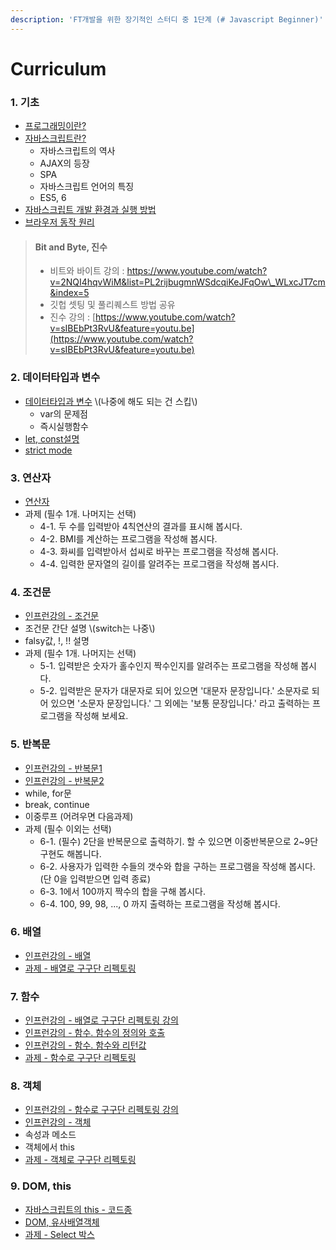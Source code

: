 ```yaml
---
description: 'FT개발을 위한 장기적인 스터디 중 1단계 (# Javascript Beginner)'
---
```


# Curriculum

### 1. 기초

* [프로그래밍이란?](https://poiemaweb.com/coding)
* [자바스크립트란?](https://poiemaweb.com/js-introduction)
  * 자바스크립트의 역사
  * AJAX의 등장
  * SPA
  * 자바스크립트 언어의 특징
  * ES5, 6
* [자바스크립트 개발 환경과 실행 방법](https://poiemaweb.com/js-hello-world)
* [브라우저 동작 원리](https://poiemaweb.com/js-browser)

> #### Bit and Byte, 진수
>
> * 비트와 바이트 강의 : [https://www.youtube.com/watch?v=2NQI4hqvWiM&list=PL2rijbugmnWSdcqiKeJFqOw\_WLxcJT7cm&index=5 ](https://www.youtube.com/watch?v=2NQI4hqvWiM&list=PL2rijbugmnWSdcqiKeJFqOw_WLxcJT7cm&index=5%20) 
> * 깃헙 셋팅 및 풀리퀘스트 방법 공유 
> * 진수 강의 : [https://www.youtube.com/watch?v=sIBEbPt3RvU&feature=youtu.be](https://www.youtube.com/watch?v=sIBEbPt3RvU&feature=youtu.be)

### 2. 데이터타입과 변수

* [데이터타입과 변수](https://poiemaweb.com/js-data-type-variable) \\(나중에 해도 되는 건 스킵\\)
  * var의 문제점
  * 즉시실행함수
* [let, const설명](https://poiemaweb.com/es6-block-scope)
* [strict mode](https://poiemaweb.com/js-strict-mode)

### 3. 연산자

* [연산자](https://poiemaweb.com/js-operator)
* 과제 \(필수 1개. 나머지는 선택\)
  * 4-1. 두 수를 입력받아 4칙연산의 결과를 표시해 봅시다.
  * 4-2. BMI를 계산하는 프로그램을 작성해 봅시다.
  * 4-3. 화씨를 입력받아서 섭씨로 바꾸는 프로그램을 작성해 봅시다.
  * 4-4. 입력한 문자열의 길이를 알려주는 프로그램을 작성해 봅시다.

### 4. 조건문

* [인프런강의 - 조건문](https://www.inflearn.com/course/javascript-%EC%9E%90%EB%B0%94%EC%8A%A4%ED%81%AC%EB%A6%BD%ED%8A%B8-codesquad-masters_lv1/lecture/10688)
* 조건문 간단 설명 \\(switch는 나중\\)
* falsy값, !, !! 설명
* 과제 \(필수 1개. 나머지는 선택\)
  * 5-1. 입력받은 숫자가 홀수인지 짝수인지를 알려주는 프로그램을 작성해 봅시다.
  * 5-2. 입력받은 문자가 대문자로 되어 있으면 '대문자 문장입니다.' 소문자로 되어 있으면 '소문자 문장입니다.' 그 외에는 '보통 문장입니다.' 라고 출력하는 프로그램을 작성해 보세요.

### 5. 반복문

* [인프런강의 - 반복문1](https://www.inflearn.com/course/javascript-%EC%9E%90%EB%B0%94%EC%8A%A4%ED%81%AC%EB%A6%BD%ED%8A%B8-codesquad-masters_lv1/lecture/10689)
* [인프런강의 - 반복문2](https://www.inflearn.com/course/javascript-%EC%9E%90%EB%B0%94%EC%8A%A4%ED%81%AC%EB%A6%BD%ED%8A%B8-codesquad-masters_lv1/lecture/10702)
* while, for문
* break, continue
* 이중루프 \(어려우면 다음과제\)
* 과제 \(필수 이외는 선택\)
  * 6-1. \(필수\) 2단을 반복문으로 출력하기. 할 수 있으면 이중반복문으로 2~9단 구현도 해봅니다.
  * 6-2. 사용자가 입력한 수들의 갯수와 합을 구하는 프로그램을 작성해 봅시다. \(단 0을 입력받으면 입력 종료\)
  * 6-3. 1에서 100까지 짝수의 합을 구해 봅시다.
  * 6-4. 100, 99, 98, ..., 0 까지 출력하는 프로그램을 작성해 봅시다.

### 6. 배열

* [인프런강의 - 배열](https://www.inflearn.com/course/javascript-%EC%9E%90%EB%B0%94%EC%8A%A4%ED%81%AC%EB%A6%BD%ED%8A%B8-codesquad-masters_lv1/lecture/10703)
* [과제 - 배열로 구구단 리펙토링](https://front-end-team.gitbook.io/front-end/freeform-project/array1)

### 7. 함수

* [인프런강의 - 배열로 구구단 리펙토링 강의](https://www.inflearn.com/course/javascript-%EC%9E%90%EB%B0%94%EC%8A%A4%ED%81%AC%EB%A6%BD%ED%8A%B8-codesquad-masters_lv1/lecture/10712)
* [인프런강의 - 함수. 함수의 정의와 호출](https://www.inflearn.com/course/javascript-%EC%9E%90%EB%B0%94%EC%8A%A4%ED%81%AC%EB%A6%BD%ED%8A%B8-codesquad-masters_lv1/lecture/10704)
* [인프런강의 - 함수. 함수와 리턴값](https://www.inflearn.com/course/javascript-%EC%9E%90%EB%B0%94%EC%8A%A4%ED%81%AC%EB%A6%BD%ED%8A%B8-codesquad-masters_lv1/lecture/10705)
* [과제 - 함수로 구구단 리펙토링](https://front-end-team.gitbook.io/front-end/freeform-project/function)

### 8. 객체

* [인프런강의 - 함수로 구구단 리펙토링 강의](https://www.inflearn.com/course/javascript-%EC%9E%90%EB%B0%94%EC%8A%A4%ED%81%AC%EB%A6%BD%ED%8A%B8-codesquad-masters_lv1/lecture/10714)
* [인프런강의 - 객체](https://www.inflearn.com/course/javascript-%EC%9E%90%EB%B0%94%EC%8A%A4%ED%81%AC%EB%A6%BD%ED%8A%B8-codesquad-masters_lv1/lecture/10706)
* 속성과 메소드
* 객체에서 this
* [과제 - 객체로 구구단 리펙토링](https://front-end-team.gitbook.io/front-end/freeform-project/object)

### 9. DOM, this

* [자바스크립트의 this - 코드종](https://www.youtube.com/watch?v=PAr92molMHU&list=PLuBMRNcyzsWxcnDdAmJWyWYXuExyP9aS1&index=6)
* [DOM, 유사배열객체](https://poiemaweb.com/js-dom)
* [과제 - Select 박스](https://front-end-team.gitbook.io/front-end/freeform-project/select)

